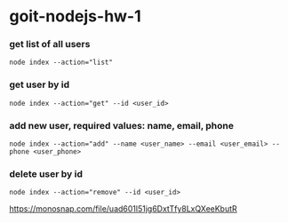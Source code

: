 # goit-nodejs-hw-1

### get list of all users
    node index --action="list"

### get user by id
    node index --action="get" --id <user_id>

### add new user, required values: name, email, phone
    node index --action="add" --name <user_name> --email <user_email> --phone <user_phone>

### delete user by id 
    node index --action="remove" --id <user_id>

https://monosnap.com/file/uad601l51jg6DxtTfy8LxQXeeKbutR